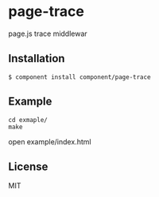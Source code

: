 
# page-trace

  page.js trace middlewar 

## Installation

    $ component install component/page-trace

## Example

    cd exmaple/
    make

  open example/index.html


## License

  MIT
